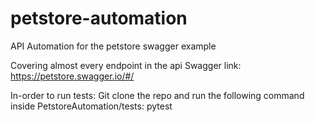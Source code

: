 # petstore-automation
API Automation for the petstore swagger example

Covering almost every endpoint in the api
Swagger link: https://petstore.swagger.io/#/

In-order to run tests:
Git clone the repo and run the following command inside PetstoreAutomation/tests: 
pytest
